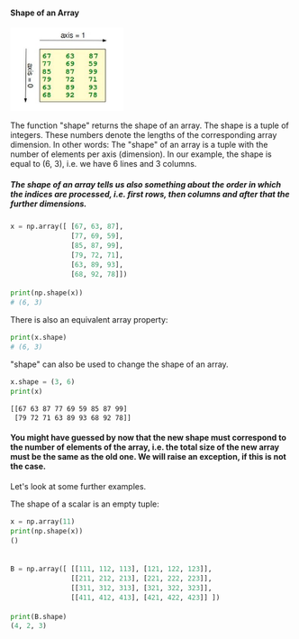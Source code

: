 #### Shape of an Array

![](2020-10-14-15-19-09.png)

The function "shape" returns the shape of an array. The shape is a tuple of integers. These numbers denote the lengths of the corresponding array dimension. In other words: The "shape" of an array is a tuple with the number of elements per axis (dimension). In our example, the shape is equal to (6, 3), i.e. we have 6 lines and 3 columns.

##### The shape of an array tells us also something about the order in which the indices are processed, i.e. first rows, then columns and after that the further dimensions.

```python
x = np.array([ [67, 63, 87],
               [77, 69, 59],
               [85, 87, 99],
               [79, 72, 71],
               [63, 89, 93],
               [68, 92, 78]])

print(np.shape(x))
# (6, 3)

```

There is also an equivalent array property:

```python
print(x.shape)
# (6, 3)
```

"shape" can also be used to change the shape of an array.

```python
x.shape = (3, 6)
print(x)
```

```
[[67 63 87 77 69 59 85 87 99]
 [79 72 71 63 89 93 68 92 78]]
```

#### You might have guessed by now that the new shape must correspond to the number of elements of the array, i.e. the total size of the new array must be the same as the old one. We will raise an exception, if this is not the case.

Let's look at some further examples.

The shape of a scalar is an empty tuple:

```python
x = np.array(11)
print(np.shape(x))
()


B = np.array([ [[111, 112, 113], [121, 122, 123]],
               [[211, 212, 213], [221, 222, 223]],
               [[311, 312, 313], [321, 322, 323]],
               [[411, 412, 413], [421, 422, 423]] ])

print(B.shape)
(4, 2, 3)
```
